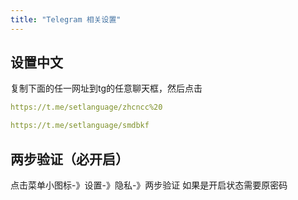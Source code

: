 ```yaml
---
title: "Telegram 相关设置"
---
```


## 设置中文
复制下面的任一网址到tg的任意聊天框，然后点击
```yml
https://t.me/setlanguage/zhcncc%20

https://t.me/setlanguage/smdbkf
```

## 两步验证（必开启）
点击菜单小图标-》设置-》隐私-》两步验证
如果是开启状态需要原密码
